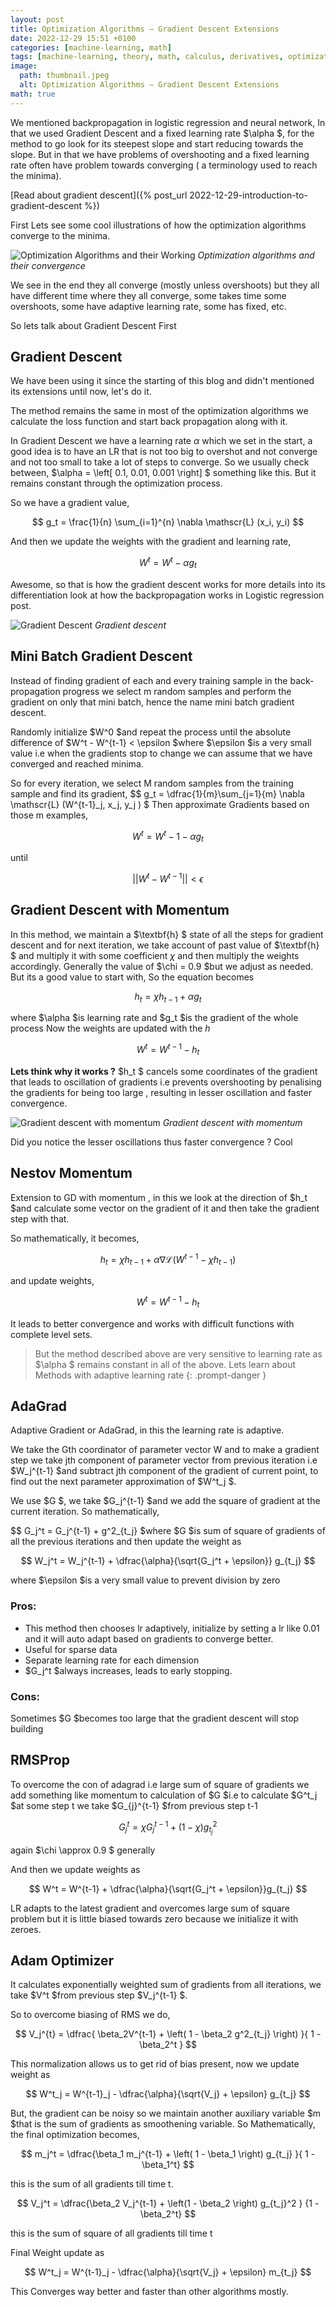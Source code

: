 ```yaml
---
layout: post
title: Optimization Algorithms – Gradient Descent Extensions
date: 2022-12-29 15:51 +0100
categories: [machine-learning, math]
tags: [machine-learning, theory, math, calculus, derivatives, optimization, gradient-descent, optimization-algorithms]
image:
  path: thumbnail.jpeg
  alt: Optimization Algorithms – Gradient Descent Extensions
math: true
---
```


We mentioned backpropagation in logistic regression and neural network, In that we used Gradient Descent and a fixed learning rate $\alpha $, for the method to go look for its steepest slope and start reducing towards the slope. But in that we have problems of overshooting and a fixed learning rate often have problem towards converging ( a terminology used to reach the minima).

[Read about gradient descent]({% post_url 2022-12-29-introduction-to-gradient-descent %})

First Lets see some cool illustrations of how the optimization algorithms converge to the minima.

![Optimization Algorithms and their Working](gradients.gif)
_Optimization algorithms and their convergence_

We see in the end they all converge (mostly unless overshoots) but they all have different time where they all converge, some takes time some overshoots, some have adaptive learning rate, some has fixed, etc.

So lets talk about Gradient Descent First

## Gradient Descent

We have been using it since the starting of this blog and didn't mentioned its extensions until now, let's do it.

The method remains the same in most of the optimization algorithms we calculate the loss function and start back propagation along with it.

In Gradient Descent we have a learning rate $\alpha$ which we set in the start, a good idea is to have an LR that is not too big to overshot and not converge and not too small to take a lot of steps to converge. So we usually check between, $\alpha = \left[ 0.1, 0.01, 0.001 \right] $ something like this. But it remains constant through the optimization process.

So we have a gradient value,

$$ g_t = \frac{1}{n} \sum_{i=1}^{n} \nabla \mathscr{L} (x_i, y_i) $$

And then we update the weights with the gradient and learning rate,

$$ W^t = W^t - \alpha g_t \tag{1}$$


Awesome, so that is how the gradient descent works for more details into its differentiation look at how the backpropagation works in Logistic regression post.

![Gradient Descent](Gradient-Descent.jpg)
_Gradient descent_

## Mini Batch Gradient Descent

Instead of finding gradient of each and every training sample in the back-propagation progress we select m random samples and perform the gradient on only that mini batch, hence the name mini batch gradient descent.

Randomly initialize $W^0 $and repeat the process until the absolute difference of $W^t - W^{t-1} < \epsilon $where $\epsilon $is a very small value i.e when the gradients stop to change we can assume that we have converged and reached minima.

So for every iteration, we select M random samples from the training sample and find its gradient, $$ g_t = \dfrac{1}{m}\sum_{j=1}{m} \nabla \mathscr{L} (W^{t-1}_j, x_j, y_j ) $
Then approximate Gradients based on those m examples,

$$ W^t = W^t-1 - \alpha g_t $$

until

$$\vert\vert W^t - W^{t-1} \vert\vert < \epsilon $$

## Gradient Descent with Momentum

In this method, we maintain a $\textbf{h} $ state of all the steps for gradient descent and for next iteration, we take account of past value of $\textbf{h} $ and multiply it with some coefficient $\chi$ and then multiply the weights accordingly. Generally the value of $\chi = 0.9 $but we adjust as needed. But its a good value to start with, So the equation becomes

$$ h_t = \chi h_{t-1} + \alpha g_t $$

where $\alpha $is learning rate and $g_t $is the gradient of the whole process
Now the weights are updated with the $h$

$$ W^t = W^{t-1} - h_t $$

**Lets think why it works ?**
$h_t $ cancels some coordinates of the gradient that leads to oscillation of gradients i.e prevents overshooting by penalising the gradients for being too large , resulting in lesser oscillation and faster convergence.

![Gradient descent with momentum](Gradient-Descent-with-Momentum.jpeg)
_Gradient descent with momentum_

Did you notice the lesser oscillations thus faster convergence ? Cool

## Nestov Momentum

Extension to GD with momentum , in this we look at the direction of $h_t $and calculate some vector on the gradient of it and then take the gradient step with that.

So mathematically, it becomes,

$$ h_t = \chi h_{t-1} + \alpha \nabla \mathscr{L} \left( W^{t-1} - \chi h_{t-1} \right) $$

and update weights,

$$ W^t = W^{t-1} - h_t $$

It leads to better convergence and works with difficult functions with complete level sets.

>But the method described above are very sensitive to learning rate as $\alpha $ remains constant in all of the above. Lets learn about Methods with adaptive learning rate
{: .prompt-danger }

## AdaGrad

Adaptive Gradient or AdaGrad, in this the learning rate is adaptive.

We take the Gth coordinator of parameter vector W and to make a gradient step we take jth component of parameter vector from previous iteration i.e $W_j^{t-1} $and subtract jth component of the gradient of current point, to find out the next parameter approximation of $W^t_j $.

We use $G $, we take $G_j^{t-1} $and we add the square of gradient at the current iteration. So mathematically,

$$ G_j^t = G_j^{t-1} + g^2_{t_j} $where $G $is sum of square of gradients of all the previous iterations and then update the weight as

$$ W_j^t = W_j^{t-1} + \dfrac{\alpha}{\sqrt{G_j^t + \epsilon}} g_{t_j} $$

where $\epsilon $is a very small value to prevent division by zero

### **Pros:**

- This method then chooses lr adaptively, initialize by setting a lr like 0.01 and it will auto adapt based on gradients to converge better.
- Useful for sparse data
- Separate learning rate for each dimension
- $G_j^t $always increases, leads to early stopping.

### **Cons:**

Sometimes $G $becomes too large that the gradient descent will stop building

## RMSProp

To overcome the con of adagrad i.e large sum of square of gradients we add something like momentum to calculation of $G $i.e to calculate $G^t_j $at some step t we take $G_{j}^{t-1} $from previous step t-1

$$ G^t_j = \chi G^{t-1}_j + \left( 1- \chi \right) g^2_{t_j} $$

again $\chi \approx 0.9 $ generally

And then we update weights as

$$ W^t = W^{t-1} + \dfrac{\alpha}{\sqrt{G_j^t + \epsilon}}g_{t_j} $$

LR adapts to the latest gradient and overcomes large sum of square problem but it is little biased towards zero because we initialize it with zeroes.

## Adam Optimizer

It calculates exponentially weighted sum of gradients from all iterations, we take $V^t $from previous step $V_j^{t-1} $.

So to overcome biasing of RMS we do,

$$ V_j^{t} = \dfrac{ \beta_2V^{t-1} + \left( 1 - \beta_2 g^2_{t_j} \right) }{ 1 - \beta_2^t } $$

This normalization allows us to get rid of bias present, now we update weight as

$$ W^t_j = W^{t-1}_j - \dfrac{\alpha}{\sqrt{V_j} + \epsilon} g_{t_j} $$

But, the gradient can be noisy so we maintain another auxiliary variable $m $that is the sum of gradients as smoothening variable. So Mathematically, the final optimization becomes,

$$ m_j^t = \dfrac{\beta_1 m_j^{t-1} + \left( 1 - \beta_1 \right) g_{t_j} }{ 1 - \beta_1^t} $$

this is the sum of all gradients till time t.

$$ V_j^t = \dfrac{\beta_2 V_j^{t-1} + \left(1 - \beta_2 \right) g_{t_j}^2 } {1 - \beta_2^t} $$

this is the sum of square of all gradients till time t

Final Weight update as

$$ W^t_j = W^{t-1}_j - \dfrac{\alpha}{\sqrt{V_j} + \epsilon} m_{t_j} $$

This Converges way better and faster than other algorithms mostly.

